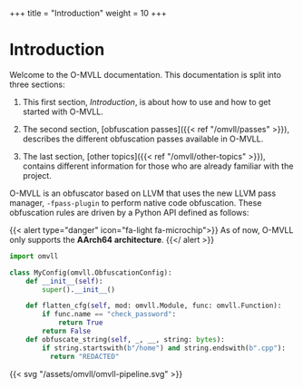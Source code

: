 +++
title = "Introduction"
weight = 10
+++

# Introduction

Welcome to the O-MVLL documentation. This documentation is split into three sections:

1. This first section, *Introduction*, is about how to use and how to get started with O-MVLL.

2. The second section, [obfuscation passes]({{< ref "/omvll/passes" >}}), describes
   the different obfuscation passes available in O-MVLL.

3. The last section, [other topics]({{< ref "/omvll/other-topics" >}}), contains different information
   for those who are already familiar with the project.

O-MVLL is an obfuscator based on LLVM that uses the new LLVM pass manager, `-fpass-plugin` to perform
native code obfuscation. These obfuscation rules are driven by a Python API defined as follows:

{{< alert type="danger" icon="fa-light fa-microchip">}}
As of now, O-MVLL only supports the **AArch64 architecture**.
{{</ alert >}}

```python
import omvll

class MyConfig(omvll.ObfuscationConfig):
    def __init__(self):
        super().__init__()

    def flatten_cfg(self, mod: omvll.Module, func: omvll.Function):
        if func.name == "check_password":
            return True
        return False
    def obfuscate_string(self, _, __, string: bytes):
        if string.startswith(b"/home") and string.endswith(b".cpp"):
          return "REDACTED"
```

{{< svg "/assets/omvll/omvll-pipeline.svg" >}}
